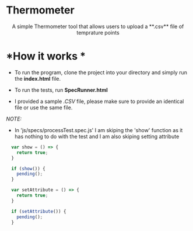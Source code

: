 # Thermometer

<p align="center"> A simple Thermometer tool that allows users to upload a **.csv** file of temprature points </p>

# *How it works *
- To run the program, clone the project into your directory and simply run the **index.html** file.
- To run the tests, run **SpecRunner.html**

- I provided a sample *.CSV* file, please make sure to provide an identical file or use the same file.

*NOTE:*
- In 'js/specs/processTest.spec.js' I am skiping the 'show' function as it has nothing to do with the test and I am also skiping setting attribute
```js
  var show = () => {
    return true;
  }

  if (show()) {
    pending();
  }

  var setAttribute = () => {
    return true;
  }

  if (setAttribute()) {
    pending();
  }

